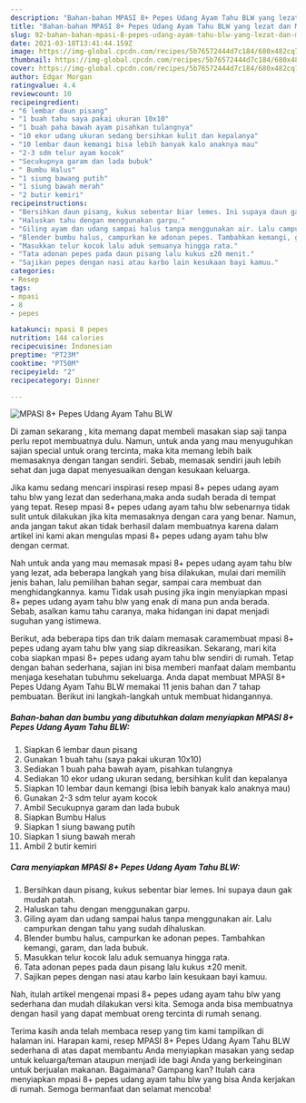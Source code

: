 ```yaml
---
description: "Bahan-bahan MPASI 8+ Pepes Udang Ayam Tahu BLW yang lezat dan Mudah Dibuat"
title: "Bahan-bahan MPASI 8+ Pepes Udang Ayam Tahu BLW yang lezat dan Mudah Dibuat"
slug: 92-bahan-bahan-mpasi-8-pepes-udang-ayam-tahu-blw-yang-lezat-dan-mudah-dibuat
date: 2021-03-18T13:41:44.159Z
image: https://img-global.cpcdn.com/recipes/5b76572444d7c184/680x482cq70/mpasi-8-pepes-udang-ayam-tahu-blw-foto-resep-utama.jpg
thumbnail: https://img-global.cpcdn.com/recipes/5b76572444d7c184/680x482cq70/mpasi-8-pepes-udang-ayam-tahu-blw-foto-resep-utama.jpg
cover: https://img-global.cpcdn.com/recipes/5b76572444d7c184/680x482cq70/mpasi-8-pepes-udang-ayam-tahu-blw-foto-resep-utama.jpg
author: Edgar Morgan
ratingvalue: 4.4
reviewcount: 10
recipeingredient:
- "6 lembar daun pisang"
- "1 buah tahu saya pakai ukuran 10x10"
- "1 buah paha bawah ayam pisahkan tulangnya"
- "10 ekor udang ukuran sedang bersihkan kulit dan kepalanya"
- "10 lembar daun kemangi bisa lebih banyak kalo anaknya mau"
- "2-3 sdm telur ayam kocok"
- "Secukupnya garam dan lada bubuk"
- " Bumbu Halus"
- "1 siung bawang putih"
- "1 siung bawah merah"
- "2 butir kemiri"
recipeinstructions:
- "Bersihkan daun pisang, kukus sebentar biar lemes. Ini supaya daun gak mudah patah."
- "Haluskan tahu dengan menggunakan garpu."
- "Giling ayam dan udang sampai halus tanpa menggunakan air. Lalu campurkan dengan tahu yang sudah dihaluskan."
- "Blender bumbu halus, campurkan ke adonan pepes. Tambahkan kemangi, garam, dan lada bubuk."
- "Masukkan telur kocok lalu aduk semuanya hingga rata."
- "Tata adonan pepes pada daun pisang lalu kukus ±20 menit."
- "Sajikan pepes dengan nasi atau karbo lain kesukaan bayi kamuu."
categories:
- Resep
tags:
- mpasi
- 8
- pepes

katakunci: mpasi 8 pepes 
nutrition: 144 calories
recipecuisine: Indonesian
preptime: "PT23M"
cooktime: "PT50M"
recipeyield: "2"
recipecategory: Dinner

---
```



![MPASI 8+ Pepes Udang Ayam Tahu BLW](https://img-global.cpcdn.com/recipes/5b76572444d7c184/680x482cq70/mpasi-8-pepes-udang-ayam-tahu-blw-foto-resep-utama.jpg)

Di zaman  sekarang , kita memang dapat membeli masakan siap saji tanpa perlu repot membuatnya dulu. Namun, untuk anda yang mau menyuguhkan sajian special untuk orang tercinta, maka kita memang lebih baik memasaknya dengan tangan sendiri. Sebab, memasak sendiri jauh lebih sehat dan juga dapat menyesuaikan dengan kesukaan keluarga.

Jika kamu sedang mencari inspirasi resep mpasi 8+ pepes udang ayam tahu blw yang lezat dan sederhana,maka anda sudah berada di tempat yang tepat. Resep mpasi 8+ pepes udang ayam tahu blw  sebenarnya tidak sulit untuk dilakukan jika kita memasaknya dengan cara yang benar. Namun, anda jangan takut akan tidak berhasil dalam membuatnya 
karena dalam artikel ini kami akan mengulas mpasi 8+ pepes udang ayam tahu blw dengan cermat.  



Nah untuk anda yang mau memasak mpasi 8+ pepes udang ayam tahu blw yang lezat, ada beberapa langkah yang bisa dilakukan, mulai dari memilih jenis bahan, lalu pemilihan bahan segar, sampai cara membuat dan menghidangkannya. kamu Tidak usah pusing jika ingin menyiapkan mpasi 8+ pepes udang ayam tahu blw yang enak di mana pun anda berada. Sebab, asalkan kamu  tahu caranya, maka hidangan ini dapat menjadi suguhan yang istimewa.

Berikut, ada beberapa tips dan trik dalam memasak caramembuat mpasi 8+ pepes udang ayam tahu blw yang siap dikreasikan. Sekarang, mari kita coba siapkan mpasi 8+ pepes udang ayam tahu blw sendiri di rumah. Tetap dengan bahan sederhana, sajian ini bisa memberi manfaat dalam membantu menjaga kesehatan tubuhmu sekeluarga. Anda dapat membuat MPASI 8+ Pepes Udang Ayam Tahu BLW memakai 11 jenis bahan dan 7 tahap pembuatan. Berikut ini langkah-langkah untuk membuat hidangannya.

<!--inarticleads1-->

##### Bahan-bahan dan bumbu yang dibutuhkan dalam menyiapkan MPASI 8+ Pepes Udang Ayam Tahu BLW:

1. Siapkan 6 lembar daun pisang
1. Gunakan 1 buah tahu (saya pakai ukuran 10x10)
1. Sediakan 1 buah paha bawah ayam, pisahkan tulangnya
1. Sediakan 10 ekor udang ukuran sedang, bersihkan kulit dan kepalanya
1. Siapkan 10 lembar daun kemangi (bisa lebih banyak kalo anaknya mau)
1. Gunakan 2-3 sdm telur ayam kocok
1. Ambil Secukupnya garam dan lada bubuk
1. Siapkan  Bumbu Halus
1. Siapkan 1 siung bawang putih
1. Siapkan 1 siung bawah merah
1. Ambil 2 butir kemiri




<!--inarticleads2-->

##### Cara menyiapkan MPASI 8+ Pepes Udang Ayam Tahu BLW:

1. Bersihkan daun pisang, kukus sebentar biar lemes. Ini supaya daun gak mudah patah.
1. Haluskan tahu dengan menggunakan garpu.
1. Giling ayam dan udang sampai halus tanpa menggunakan air. Lalu campurkan dengan tahu yang sudah dihaluskan.
1. Blender bumbu halus, campurkan ke adonan pepes. Tambahkan kemangi, garam, dan lada bubuk.
1. Masukkan telur kocok lalu aduk semuanya hingga rata.
1. Tata adonan pepes pada daun pisang lalu kukus ±20 menit.
1. Sajikan pepes dengan nasi atau karbo lain kesukaan bayi kamuu.




Nah, itulah artikel mengenai  mpasi 8+ pepes udang ayam tahu blw  yang sederhana dan mudah dilakukan versi kita. Semoga anda bisa membuatnya dengan hasil yang dapat membuat oreng tercinta di rumah senang. 

Terima kasih anda telah membaca resep yang tim kami tampilkan di halaman ini. Harapan kami, resep  MPASI 8+ Pepes Udang Ayam Tahu BLW sederhana di atas dapat membantu Anda menyiapkan masakan yang sedap untuk keluarga/teman ataupun menjadi ide bagi Anda yang berkeinginan untuk berjualan makanan. Bagaimana? Gampang kan? Itulah cara menyiapkan mpasi 8+ pepes udang ayam tahu blw yang bisa Anda kerjakan di rumah. Semoga bermanfaat dan selamat mencoba!


